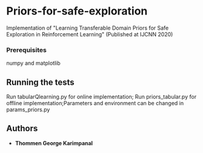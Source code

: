 # Priors-for-safe-exploration
Implementation of "Learning Transferable Domain Priors for Safe Exploration in Reinforcement Learning" (Published at IJCNN 2020)

### Prerequisites

numpy and matplotlib

## Running the tests

Run tabularQlearning.py for online implementation;
Run priors_tabular.py for offline implementation;Parameters and environment can be changed in params_priors.py

## Authors

* **Thommen George Karimpanal** 
